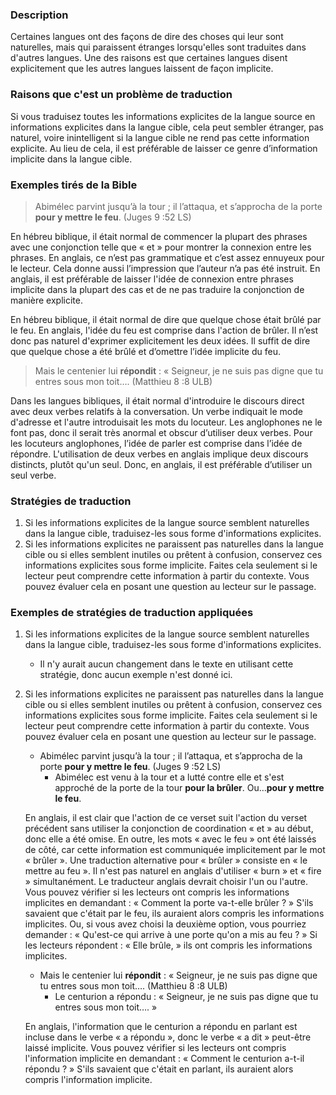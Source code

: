 

### Description

Certaines langues ont des façons de dire des choses qui leur sont naturelles, mais qui paraissent étranges lorsqu'elles sont traduites dans d'autres langues. Une des raisons est que certaines langues disent explicitement que les autres langues laissent de façon implicite.


### Raisons que c'est un problème de traduction

Si vous traduisez toutes les informations explicites de la langue source en informations explicites dans la langue cible, cela peut sembler étranger, pas naturel, voire inintelligent si la langue cible ne rend pas cette information explicite. Au lieu de cela, il est préférable de laisser ce genre d’information implicite dans la langue cible.


### Exemples tirés de la Bible

>Abimélec parvint jusqu’à la tour ; il l’attaqua, et s’approcha de la porte **pour y mettre le feu**. (Juges 9 :52 LS)

En hébreu biblique, il était normal de commencer la plupart des phrases avec une conjonction telle que « et » pour montrer la connexion entre les phrases. En anglais, ce n’est pas grammatique et c’est assez ennuyeux pour le lecteur. Cela donne aussi l’impression que l’auteur n’a pas été instruit. En anglais, il est préférable de laisser l'idée de connexion entre phrases implicite dans la plupart des cas et de ne pas traduire la conjonction de manière explicite.

En hébreu biblique, il était normal de dire que quelque chose était brûlé par le feu. En anglais, l'idée du feu est comprise dans l'action de brûler. Il n’est donc pas naturel d'exprimer explicitement les deux idées. Il suffit de dire que quelque chose a été brûlé et d’omettre l’idée implicite du feu.

>Mais le centenier lui **répondit** : « Seigneur, je ne suis pas digne que tu entres sous mon toit…. (Matthieu 8 :8 ULB)

Dans les langues bibliques, il était normal d'introduire le discours direct avec deux verbes relatifs à la conversation. Un verbe indiquait le mode d'adresse et l'autre introduisait les mots du locuteur. Les anglophones ne le font pas, donc il serait très anormal et obscur d’utiliser deux verbes. Pour les locuteurs anglophones, l’idée de parler est comprise dans l’idée de répondre. L'utilisation de deux verbes en anglais implique deux discours distincts, plutôt qu'un seul. Donc, en anglais, il est préférable d’utiliser un seul verbe.


### Stratégies de traduction

1. Si les informations explicites de la langue source semblent naturelles dans la langue cible, traduisez-les sous forme d'informations explicites.
1. Si les informations explicites ne paraissent pas naturelles dans la langue cible ou si elles semblent inutiles ou prêtent à confusion, conservez ces informations explicites sous forme implicite. Faites cela seulement si le lecteur peut comprendre cette information à partir du contexte. Vous pouvez évaluer cela en posant une question au lecteur sur le passage.


### Exemples de stratégies de traduction appliquées

1. Si les informations explicites de la langue source semblent naturelles dans la langue cible, traduisez-les sous forme d'informations explicites.

    * Il n'y aurait aucun changement dans le texte en utilisant cette stratégie, donc aucun exemple n'est donné ici.

1. Si les informations explicites ne paraissent pas naturelles dans la langue cible ou si elles semblent inutiles ou prêtent à confusion, conservez ces informations explicites sous forme implicite. Faites cela seulement si le lecteur peut comprendre cette information à partir du contexte. Vous pouvez évaluer cela en posant une question au lecteur sur le passage.

    * Abimélec parvint jusqu’à la tour ; il l’attaqua, et s’approcha de la porte **pour y mettre le feu**. (Juges 9 :52 LS)
        * Abimélec est venu à la tour et a lutté contre elle et s'est approché de la porte de la tour **pour la brûler**. Ou…**pour y mettre le feu**. 

	En anglais, il est clair que l'action de ce verset suit l'action du verset précédent sans utiliser la conjonction de coordination « et » au début, donc elle a été omise. En outre, les mots « avec le feu » ont été laissés de côté, car cette information est communiquée implicitement par le mot « brûler ». Une traduction alternative pour « brûler » consiste en « le mettre au feu ». Il n'est pas naturel en anglais d'utiliser « burn » et « fire » simultanément. Le traducteur anglais devrait choisir l'un ou l'autre. Vous pouvez vérifier si les lecteurs ont compris les informations implicites en demandant : « Comment la porte va-t-elle brûler ? » S'ils savaient que c'était par le feu, ils auraient alors compris les informations implicites. Ou, si vous avez choisi la deuxième option, vous pourriez demander : « Qu'est-ce qui arrive à une porte qu'on a mis au feu ? » Si les lecteurs répondent : « Elle brûle, » ils ont compris les informations implicites.

    * Mais le centenier lui **répondit** : « Seigneur, je ne suis pas digne que tu entres sous mon toit…. (Matthieu 8 :8 ULB)
        * Le centurion a répondu : « Seigneur, je ne suis pas digne que tu entres sous mon toit…. »

	En anglais, l'information que le centurion a répondu en parlant est incluse dans le verbe « a répondu », donc le verbe « a dit » peut-être laissé implicite. Vous pouvez vérifier si les lecteurs ont compris l'information implicite en demandant : « Comment le centurion a-t-il répondu ? » S'ils savaient que c'était en parlant, ils auraient alors compris l'information implicite.
